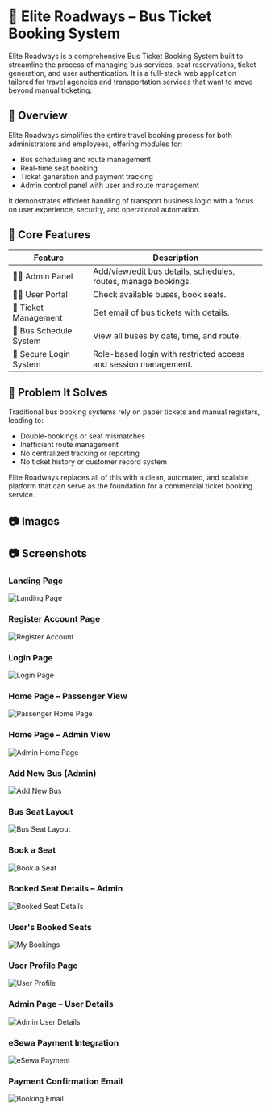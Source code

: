 # 🚌 Elite Roadways – Bus Ticket Booking System
Elite Roadways is a comprehensive Bus Ticket Booking System built to streamline the process of managing bus services, seat reservations, ticket generation, and user authentication. It is a full-stack web application tailored for travel agencies and transportation services that want to move beyond manual ticketing.

## 🚀 Overview
Elite Roadways simplifies the entire travel booking process for both administrators and employees, offering modules for:
* Bus scheduling and route management
* Real-time seat booking
* Ticket generation and payment tracking
* Admin control panel with user and route management

It demonstrates efficient handling of transport business logic with a focus on user experience, security, and operational automation.

## 🧩 Core Features
| Feature |	Description |
| ------------- | ------------- |
| 🧑‍💼 Admin Panel |	Add/view/edit bus details, schedules, routes, manage bookings.|
| 👨‍💻 User Portal	| Check available buses, book seats. |
| 🎫 Ticket Management | Get email of bus tickets with details. |
| 📅 Bus Schedule System |	View all buses by date, time, and route. |
|🔐 Secure Login System |	Role-based login with restricted access and session management. |

## 🎯 Problem It Solves
Traditional bus booking systems rely on paper tickets and manual registers, leading to:
* Double-bookings or seat mismatches
* Inefficient route management
* No centralized tracking or reporting
* No ticket history or customer record system
  
Elite Roadways replaces all of this with a clean, automated, and scalable platform that can serve as the foundation for a commercial ticket booking service.

## 📷 Images
## 📷 Screenshots

### Landing Page
![Landing Page](screenshots/landing.jpg)

### Register Account Page
![Register Account](screenshots/create%20account.jpg)

### Login Page
![Login Page](screenshots/login.jpg)

### Home Page – Passenger View
![Passenger Home Page](screenshots/search%20bus.jpg)

### Home Page – Admin View
![Admin Home Page](screenshots/admin%20page.jpg)

### Add New Bus (Admin)
![Add New Bus](screenshots/add%20new%20bus.jpg)

### Bus Seat Layout
![Bus Seat Layout](screenshots/bus%20seat%20layout.jpg)

### Book a Seat
![Book a Seat](screenshots/book%20a%20seat.jpg)

### Booked Seat Details – Admin
![Booked Seat Details](screenshots/booked%20seat%20info.jpg)

### User's Booked Seats
![My Bookings](screenshots/my%20bookings.jpg)

### User Profile Page
![User Profile](screenshots/user%20profile.jpg)

### Admin Page – User Details
![Admin User Details](screenshots/user%20details.jpg)

### eSewa Payment Integration
![eSewa Payment](screenshots/esewa%20payment.jpg)

### Payment Confirmation Email
![Booking Email](screenshots/email%20of%20booking.jpg)

 
